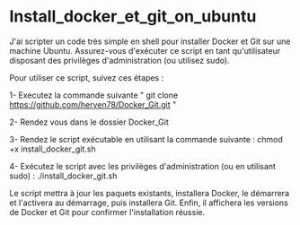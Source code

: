 # Install_docker_et_git_on_ubuntu

J'ai scripter un code très simple en shell pour installer Docker et Git sur une machine Ubuntu. 
Assurez-vous d'exécuter ce script en tant qu'utilisateur disposant des privilèges d'administration (ou utilisez sudo).

Pour utiliser ce script, suivez ces étapes :

1- Executez la commande suivante  " git clone https://github.com/herven78/Docker_Git.git "

2- Rendez vous dans le dossier Docker_Git

3- Rendez le script exécutable en utilisant la commande suivante :
chmod +x install_docker_git.sh

4- Exécutez le script avec les privilèges d'administration (ou en utilisant sudo) :
./install_docker_git.sh

Le script mettra à jour les paquets existants, installera Docker, le démarrera et l'activera au démarrage, puis installera Git. Enfin, il affichera les versions de Docker et Git pour confirmer l'installation réussie. 
